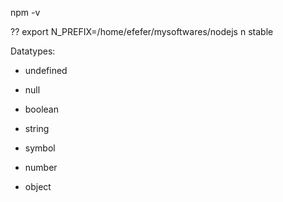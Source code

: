 npm -v

??
export N_PREFIX=/home/efefer/mysoftwares/nodejs
n stable

Datatypes:

- undefined

- null

- boolean

- string

- symbol

- number

- object
